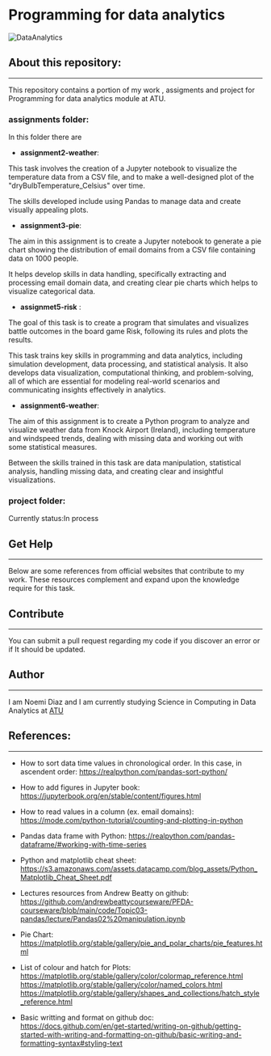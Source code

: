 # Programming for data analytics


![DataAnalytics](https://media.istockphoto.com/id/913219882/photo/financial-graph-on-technology-abstract-background.jpg?s=612x612&w=0&k=20&c=0P0vbPiPsHOH_uzZEzL6CmpZwIDIArtNj_PsQVwxkEM=)



## About this repository:
***


This repository contains a portion of my work , assigments and project for Programming for data analytics module at ATU.

### assignments folder:

In this folder there are 

- **assignment2-weather**:

This task involves the creation of a Jupyter notebook to visualize the temperature data from a CSV file, and to make a well-designed plot of the "dryBulbTemperature_Celsius" over time.

The skills developed include using Pandas to manage data and create visually appealing plots.

- **assignment3-pie**:

The aim in this assignment is to create a Jupyter notebook to generate a pie chart showing the distribution of email domains from a CSV file containing data on 1000 people.

It helps develop skills in data handling, specifically extracting and processing email domain data, and creating clear pie charts which helps to visualize categorical data.

- **assignmet5-risk** :

The goal of this task is to create a program that simulates and visualizes battle outcomes in the board game Risk, following its rules and plots the results.

This task trains key skills in programming and data analytics, including simulation development, data processing, and statistical analysis. It also develops data visualization, computational thinking, and problem-solving, all of which are essential for modeling real-world scenarios and communicating insights effectively in analytics.

- **assignment6-weather**: 

The aim of this assignment is to create a Python program to analyze and visualize weather data from Knock Airport (Ireland), including temperature and windspeed trends, dealing with missing data and working out with some statistical measures.

Between the skills trained in this task are data manipulation, statistical analysis, handling missing data, and creating clear and insightful visualizations.


### project folder: 

Currently status:In process


## Get Help
***

Below are some references from official websites that contribute to my work. These resources complement and expand upon the knowledge require for this task.

## Contribute
***

You can submit a pull request regarding my code if you discover an error or if It should be updated.

## Author
***

I am Noemi Diaz and I am currently studying Science in Computing in Data Analytics at [ATU](https://www.atu.ie/)

## References:
***

- How to sort data time values in chronological order. In this case, in ascendent order:
https://realpython.com/pandas-sort-python/

- How to add figures in Jupyter book:
https://jupyterbook.org/en/stable/content/figures.html

- How to read values in a column (ex. email domains):
https://mode.com/python-tutorial/counting-and-plotting-in-python

- Pandas data frame with Python: 
https://realpython.com/pandas-dataframe/#working-with-time-series

- Python and matplotlib cheat sheet: 
https://s3.amazonaws.com/assets.datacamp.com/blog_assets/Python_Matplotlib_Cheat_Sheet.pdf

- Lectures resources from Andrew Beatty on github:
https://github.com/andrewbeattycourseware/PFDA-courseware/blob/main/code/Topic03-pandas/lecture/Pandas02%20manipulation.ipynb

- Pie Chart:
https://matplotlib.org/stable/gallery/pie_and_polar_charts/pie_features.html

- List of colour and hatch for Plots:
https://matplotlib.org/stable/gallery/color/colormap_reference.html
https://matplotlib.org/stable/gallery/color/named_colors.html
https://matplotlib.org/stable/gallery/shapes_and_collections/hatch_style_reference.html

- Basic writting and format on github doc: 
https://docs.github.com/en/get-started/writing-on-github/getting-started-with-writing-and-formatting-on-github/basic-writing-and-formatting-syntax#styling-text
